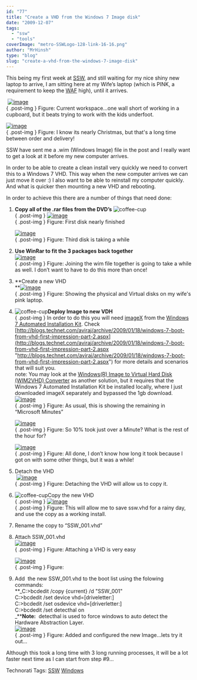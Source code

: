 ```yaml
---
id: "77"
title: "Create a VHD from the Windows 7 Image disk"
date: "2009-12-07"
tags: 
  - "ssw"
  - "tools"
coverImage: "metro-SSWLogo-128-link-16-16.png"
author: "MrHinsh"
type: "blog"
slug: "create-a-vhd-from-the-windows-7-image-disk"
---
```


This being my first week at [SSW](http://ssw.com.au "SSW - Sydney's Leading Custom Software Consultants - .NET, SQL Server, Web, Windows and SharePoint and Database Development"), and still waiting for my nice shiny new laptop to arrive, I am sitting here at my Wife’s laptop (which is PINK, a requirement to keep the [WAF](http://en.wikipedia.org/wiki/Woman_acceptance_factor) high), until it arrives.

 [![image](images/ConvertSSW.WIMimagetoVHD_AAC5-image_thumb_7-13-13.png)](http://blog.hinshelwood.com/files/2011/05/GWB-WindowsLiveWriter-ConvertSSW.WIMimagetoVHD_AAC5-image_16.png)   
{ .post-img }
Figure: Current workspace…one wall short of working in a cupboard, but it beats trying to work with the kids underfoot.  

[![image](images/ConvertSSW.WIMimagetoVHD_AAC5-image_thumb_15-8-8.png)](http://blog.hinshelwood.com/files/2011/05/GWB-WindowsLiveWriter-ConvertSSW.WIMimagetoVHD_AAC5-image_32.png)  
{ .post-img }
Figure: I know its nearly Christmas, but that's a long time between order and delivery!

SSW have sent me a .wim (Windows Image) file in the post and I really want to get a look at it before my new computer arrives.

In order to be able to create a clean install very quickly we need to convert this to a Windows 7 VHD. This way when the new computer arrives we can just move it over :) I also want to be able to reinstall my computer quickly. And what is quicker then mounting a new VHD and rebooting.

In order to achieve this there are a number of things that need done:

1. **Copy all of the .rar files from the DVD’s** ![coffee-cup](images/ConvertSSW.WIMimagetoVHD_AAC5-coffee-cup_3-1-1.jpg)  
{ .post-img }
    [![image](images/ConvertSSW.WIMimagetoVHD_AAC5-image_thumb-15-15.png)](http://blog.hinshelwood.com/files/2011/05/GWB-WindowsLiveWriter-ConvertSSW.WIMimagetoVHD_AAC5-image_2.png)  
{ .post-img }
    Figure: First disk nearly finished  
      
    [![image](images/ConvertSSW.WIMimagetoVHD_AAC5-image_thumb_1-2-2.png)](http://blog.hinshelwood.com/files/2011/05/GWB-WindowsLiveWriter-ConvertSSW.WIMimagetoVHD_AAC5-image_4.png)  
{ .post-img }
    Figure: Third disk is taking a while  
    
2. **Use WinRar to fit the 3 packages back together**  
    [![image](images/ConvertSSW.WIMimagetoVHD_AAC5-image_thumb_2-9-9.png)](http://blog.hinshelwood.com/files/2011/05/GWB-WindowsLiveWriter-ConvertSSW.WIMimagetoVHD_AAC5-image_6.png)  
{ .post-img }
    Figure: Joining the wim file together is going to take a while as well. I don’t want to have to do this more than once!  
    
3. **Create a new VHD  
    **[![image](images/ConvertSSW.WIMimagetoVHD_AAC5-image_thumb_3-10-10.png)](http://blog.hinshelwood.com/files/2011/05/GWB-WindowsLiveWriter-ConvertSSW.WIMimagetoVHD_AAC5-image_8.png)  
{ .post-img }
    Figure: Showing the physical and Virtual disks on my wife's pink laptop.  
    
4. ![coffee-cup](images/ConvertSSW.WIMimagetoVHD_AAC5-coffee-cup_3-1-1.jpg)**Deploy Image to new VDH**  
{ .post-img }
    In order to do this you will need [imageX](http://technet.microsoft.com/en-us/library/cc722145(WS.10).aspx) from the [Windows 7 Automated Installation Kit](http://www.microsoft.com/downloads/details.aspx?familyid=696DD665-9F76-4177-A811-39C26D3B3B34&displaylang=en). Check [http://blogs.technet.com/aviraj/archive/2009/01/18/windows-7-boot-from-vhd-first-impression-part-2.aspx](http://blogs.technet.com/aviraj/archive/2009/01/18/windows-7-boot-from-vhd-first-impression-part-2.aspx "http://blogs.technet.com/aviraj/archive/2009/01/18/windows-7-boot-from-vhd-first-impression-part-2.aspx") for more details and scenarios that will suit you.  
    note: You may look at the [Windows(R) Image to Virtual Hard Disk (WIM2VHD) Converter](http://code.msdn.microsoft.com/wim2vhd) as another solution, but it requires that the Windows 7 Automated Installation Kit be installed locally, where I just downloaded imageX separately and bypassed the 1gb download.  
    [![image](images/ConvertSSW.WIMimagetoVHD_AAC5-image_thumb_4-11-11.png)](http://blog.hinshelwood.com/files/2011/05/GWB-WindowsLiveWriter-ConvertSSW.WIMimagetoVHD_AAC5-image_10.png)  
{ .post-img }
    Figure: As usual, this is showing the remaining in “Microsoft Minutes”  
      
    [![image](images/ConvertSSW.WIMimagetoVHD_AAC5-image_thumb_5-12-12.png)](http://blog.hinshelwood.com/files/2011/05/GWB-WindowsLiveWriter-ConvertSSW.WIMimagetoVHD_AAC5-image_12.png)  
{ .post-img }
    Figure: So 10% took just over a Minute? What is the rest of the hour for?  
      
    [![image](images/ConvertSSW.WIMimagetoVHD_AAC5-image_thumb_11-4-4.png)](http://blog.hinshelwood.com/files/2011/05/GWB-WindowsLiveWriter-ConvertSSW.WIMimagetoVHD_AAC5-image_24.png)  
{ .post-img }
    Figure: All done, I don’t know how long it took because I got on with some other things, but it was a while!  
    
5. Detach the VHD  
     [![image](images/ConvertSSW.WIMimagetoVHD_AAC5-image_thumb_9-14-14.png)](http://blog.hinshelwood.com/files/2011/05/GWB-WindowsLiveWriter-ConvertSSW.WIMimagetoVHD_AAC5-image_20.png)  
{ .post-img }
    Figure: Detaching the VHD will allow us to copy it.  
    
6. ![coffee-cup](images/ConvertSSW.WIMimagetoVHD_AAC5-coffee-cup_3-1-1.jpg)Copy the new VHD  
{ .post-img }
    [![image](images/ConvertSSW.WIMimagetoVHD_AAC5-image_thumb_10-3-3.png)](http://blog.hinshelwood.com/files/2011/05/GWB-WindowsLiveWriter-ConvertSSW.WIMimagetoVHD_AAC5-image_22.png)  
{ .post-img }
    Figure: This will allow me to save ssw.vhd for a rainy day, and use the copy as a working install.  
    
7. Rename the copy to “SSW\_001.vhd”
8. Attach SSW\_001.vhd  
    [![image](images/ConvertSSW.WIMimagetoVHD_AAC5-image_thumb_13-6-6.png)](http://blog.hinshelwood.com/files/2011/05/GWB-WindowsLiveWriter-ConvertSSW.WIMimagetoVHD_AAC5-image_28.png)  
{ .post-img }
    Figure: Attaching a VHD is very easy  
      
    [![image](images/ConvertSSW.WIMimagetoVHD_AAC5-image_thumb_14-7-7.png)](http://blog.hinshelwood.com/files/2011/05/GWB-WindowsLiveWriter-ConvertSSW.WIMimagetoVHD_AAC5-image_30.png)  
{ .post-img }
    Figure:  
    
9. Add  the new SSW\_001.vhd to the boot list using the folowing commands:  
    **_C:>bcdedit /copy {current} /d "SSW\_001"  
    C:>bcdedit /set <guid> device vhd=\[driveletter:\]<directory><vhd filename>  
    C:>bcdedit /set <guid> osdevice vhd=\[driverletter:\]<directory><vhd filename>  
    C:>bcdedit /set <guid> detecthal on  
    _****Note:**  detecthal is used to force windows to auto detect the Hardware Abstraction Layer.  
    [![image](images/ConvertSSW.WIMimagetoVHD_AAC5-image_thumb_12-5-5.png)](http://blog.hinshelwood.com/files/2011/05/GWB-WindowsLiveWriter-ConvertSSW.WIMimagetoVHD_AAC5-image_26.png)  
{ .post-img }
    Figure: Added and configured the new Image…lets try it out…

Although this took a long time with 3 long running processes, it will be a lot faster next time as I can start from step #9…

Technorati Tags: [SSW](http://technorati.com/tags/SSW) [Windows](http://technorati.com/tags/Windows)



